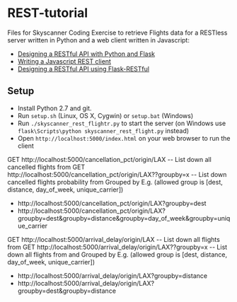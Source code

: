 REST-tutorial
=============

Files for Skyscanner Coding Exercise to retrieve Flights data for a RESTless server written in Python and  a web client written in Javascript:

- [Designing a RESTful API with Python and Flask](http://blog.miguelgrinberg.com/post/designing-a-restful-api-with-python-and-flask)
- [Writing a Javascript REST client](http://blog.miguelgrinberg.com/post/writing-a-javascript-rest-client)
- [Designing a RESTful API using Flask-RESTful](http://blog.miguelgrinberg.com/post/designing-a-restful-api-using-flask-restful)

Setup
-----

- Install Python 2.7 and git.
- Run `setup.sh` (Linux, OS X, Cygwin) or `setup.bat` (Windows)
- Run `./skyscanner_rest_flightr.py` to start the server (on Windows use `flask\Scripts\python skyscanner_rest_flight.py` instead)
- Open `http://localhost:5000/index.html` on your web browser to run the client

GET http://localhost:5000/cancellation_pct/origin/LAX				--	List down all cancelled flights from <origin>
GET http://localhost:5000/cancellation_pct/origin/LAX??groupby=x 	--	List down cancelled flights probability from <origin> Grouped by <x>
E.g. (allowed group is [dest, distance, day_of_week, unique_carrier])
-	http://localhost:5000/cancellation_pct/origin/LAX?groupby=dest 
-	http://localhost:5000/cancellation_pct/origin/LAX?groupby=dest&groupby=distance&groupby=day_of_week&groupby=unique_carrier

GET http://localhost:5000/arrival_delay/origin/LAX					--	List down all flights from <origin>
GET http://localhost:5000/arrival_delay/origin/LAX??groupby=x 		--	List down all flights from <origin> and Grouped by <x>
E.g. (allowed group is [dest, distance, day_of_week, unique_carrier])
-	http://localhost:5000/arrival_delay/origin/LAX?groupby=distance
-	http://localhost:5000/arrival_delay/origin/LAX?groupby=dest&groupby=distance
